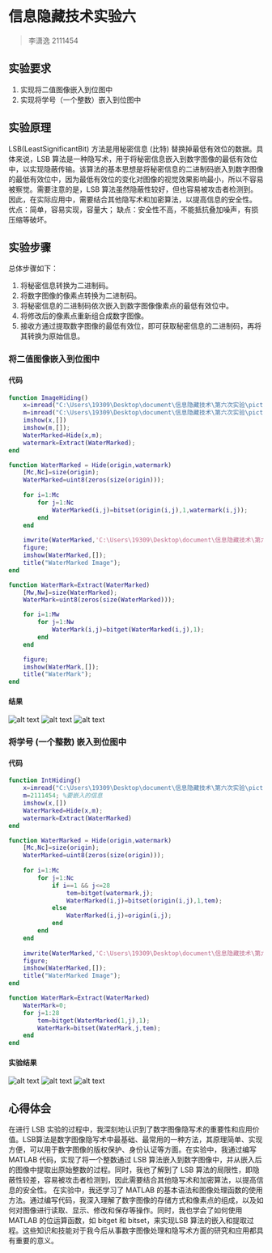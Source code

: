 # 信息隐藏技术实验六
> 李潇逸    2111454


## 实验要求
1. 实现将二值图像嵌入到位图中
2. 实现将学号（一个整数）嵌入到位图中


## 实验原理
LSB(LeastSignificantBit) 方法是用秘密信息 (比特) 替换掉最低有效位的数据。具体来说，LSB 算法是一种隐写术，用于将秘密信息嵌入到数字图像的最低有效位中，以实现隐蔽传输。该算法的基本思想是将秘密信息的二进制码嵌入到数字图像的最低有效位中，因为最低有效位的变化对图像的视觉效果影响最小，所以不容易被察觉。需要注意的是，LSB 算法虽然隐蔽性较好，但也容易被攻击者检测到。因此，在实际应用中，需要结合其他隐写术和加密算法，以提高信息的安全性。
优点：简单，容易实现，容量大；
缺点：安全性不高，不能抵抗叠加噪声，有损压缩等破坏。


## 实验步骤
总体步骤如下：
1. 将秘密信息转换为二进制码。
2. 将数字图像的像素点转换为二进制码。
3. 将秘密信息的二进制码依次嵌入到数字图像像素点的最低有效位中。
4. 将修改后的像素点重新组合成数字图像。
5. 接收方通过提取数字图像的最低有效位，即可获取秘密信息的二进制码，再将其转换为原始信息。

### 将二值图像嵌入到位图中
#### 代码
```matlab
function ImageHiding()
    x=imread("C:\Users\19309\Desktop\document\信息隐藏技术\第六次实验\picture\Xiangling.png"); %载体图像
    m=imread("C:\Users\19309\Desktop\document\信息隐藏技术\第六次实验\picture\genshin.bmp"); %水印图像
    imshow(x,[])
    imshow(m,[]);
    WaterMarked=Hide(x,m);
    watermark=Extract(WaterMarked);
end

function WaterMarked = Hide(origin,watermark)
    [Mc,Nc]=size(origin);
    WaterMarked=uint8(zeros(size(origin)));
    
    for i=1:Mc
        for j=1:Nc
            WaterMarked(i,j)=bitset(origin(i,j),1,watermark(i,j));
        end
    end
    
    imwrite(WaterMarked,'C:\Users\19309\Desktop\document\信息隐藏技术\第六次实验\picture\lsb_watermarked.bmp','bmp');
    figure;
    imshow(WaterMarked,[]);
    title("WaterMarked Image");
end

function WaterMark=Extract(WaterMarked)
    [Mw,Nw]=size(WaterMarked);
    WaterMark=uint8(zeros(size(WaterMarked)));

    for i=1:Mw
        for j=1:Nw
            WaterMark(i,j)=bitget(WaterMarked(i,j),1);
        end
    end

    figure;
    imshow(WaterMark,[]);
    title("WaterMark");
end
```
#### 结果
![alt text](<mdpicture/屏幕截图 2024-04-16 082610.png>)
![alt text](<mdpicture/屏幕截图 2024-04-16 082620.png>)
![alt text](<mdpicture/屏幕截图 2024-04-16 082629.png>)

### 将学号 (一个整数) 嵌入到位图中
#### 代码
```matlab
function IntHiding()
    x=imread("C:\Users\19309\Desktop\document\信息隐藏技术\第六次实验\picture\Xiangling.png"); %载体图像
    m=2111454; %要嵌入的信息
    imshow(x,[])
    WaterMarked=Hide(x,m);
    watermark=Extract(WaterMarked)
end

function WaterMarked = Hide(origin,watermark)
    [Mc,Nc]=size(origin);
    WaterMarked=uint8(zeros(size(origin)));
    
    for i=1:Mc
        for j=1:Nc
            if i==1 && j<=28
                tem=bitget(watermark,j);
                WaterMarked(i,j)=bitset(origin(i,j),1,tem);
            else
                WaterMarked(i,j)=origin(i,j);
            end
        end
    end
    
    imwrite(WaterMarked,'C:\Users\19309\Desktop\document\信息隐藏技术\第六次实验\picture\lsb_int_watermarked.bmp','bmp');
    figure;
    imshow(WaterMarked,[]);
    title("WaterMarked Image");
end

function WaterMark=Extract(WaterMarked)
    WaterMark=0;
    for j=1:28
        tem=bitget(WaterMarked(1,j),1);
        WaterMark=bitset(WaterMark,j,tem);
    end
end
```
#### 实验结果
![alt text](<mdpicture/屏幕截图 2024-04-16 082814.png>)
![alt text](<mdpicture/屏幕截图 2024-04-16 082825.png>)
![alt text](<mdpicture/屏幕截图 2024-04-16 082834.png>)


## 心得体会
在进行 LSB 实验的过程中，我深刻地认识到了数字图像隐写术的重要性和应用价值。LSB算法是数字图像隐写术中最基础、最常用的一种方法，其原理简单、实现方便，可以用于数字图像的版权保护、身份认证等方面。在实验中，我通过编写 MATLAB 代码，实现了将一个整数通过 LSB 算法嵌入到数字图像中，并从嵌入后的图像中提取出原始整数的过程。同时，我也了解到了 LSB 算法的局限性，即隐蔽性较差，容易被攻击者检测到，因此需要结合其他隐写术和加密算法，以提高信息的安全性。
在实验中，我还学习了 MATLAB 的基本语法和图像处理函数的使用方法。通过编写代码，我深入理解了数字图像的存储方式和像素点的组成，以及如何对图像进行读取、显示、修改和保存等操作。同时，我也学会了如何使用 MATLAB 的位运算函数，如 bitget 和 bitset，来实现LSB 算法的嵌入和提取过程。这些知识和技能对于我今后从事数字图像处理和隐写术方面的研究和应用都具有重要的意义。